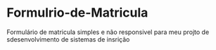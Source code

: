 # Formulrio-de-Matricula
Formulário de matricula simples e não responsivel para meu projto de sdesenvolvimento de sistemas de insrição
